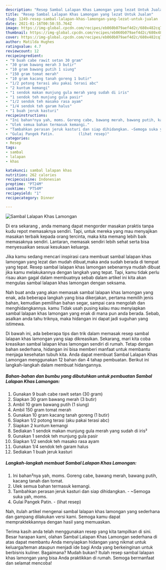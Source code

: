 ```yaml
---
description: "Resep Sambal Lalapan Khas Lamongan yang lezat Untuk Jualan"
title: "Resep Sambal Lalapan Khas Lamongan yang lezat Untuk Jualan"
slug: 1249-resep-sambal-lalapan-khas-lamongan-yang-lezat-untuk-jualan
date: 2021-01-16T00:50:55.764Z
image: https://img-global.cpcdn.com/recipes/eb060b079aef4d2c/680x482cq70/sambal-lalapan-khas-lamongan-foto-resep-utama.jpg
thumbnail: https://img-global.cpcdn.com/recipes/eb060b079aef4d2c/680x482cq70/sambal-lalapan-khas-lamongan-foto-resep-utama.jpg
cover: https://img-global.cpcdn.com/recipes/eb060b079aef4d2c/680x482cq70/sambal-lalapan-khas-lamongan-foto-resep-utama.jpg
author: Matilda Hughes
ratingvalue: 4.7
reviewcount: 12
recipeingredient:
- "9 buah cabe rawit setan 30 gram"
- "30 gram bawang merah 3 butir"
- "10 gram bawang putih 1 siung"
- "150 gram tomat merah"
- "10 gram kacang tanah goreng 1 butir"
- "1/2 potong terasi aku pakai terasi abc"
- "2 kuntum kemangi"
- "1 sendok makan munjung gula merah yang sudah di iris"
- "1 sendok teh munjung gula pasir"
- "1/2 sendok teh masako rasa ayam"
- "1/4 sendok teh garam halus"
- "1 buah jeruk kasturi"
recipeinstructions:
- "Ini bahan²nya yah, moms. Goreng cabe, bawang merah, bawang putih, kacang tanah dan tomat."
- "Ulek semua bahan termasuk kemangi."
- "Tambahkan perasan jeruk kasturi dan siap dihidangkan. ~Semoga suka yah, moms."
- "Gulai Pangek Patin.           (lihat resep)"
categories:
- Resep
tags:
- sambal
- lalapan
- khas

katakunci: sambal lalapan khas 
nutrition: 262 calories
recipecuisine: Indonesian
preptime: "PT24M"
cooktime: "PT54M"
recipeyield: "1"
recipecategory: Dinner

---
```



![Sambal Lalapan Khas Lamongan](https://img-global.cpcdn.com/recipes/eb060b079aef4d2c/680x482cq70/sambal-lalapan-khas-lamongan-foto-resep-utama.jpg)

Di era  sekarang , anda memang dapat mengorder masakan praktis tanpa kudu repot memasaknya sendiri. Tapi, untuk mereka yang mau menyajikan masakan terbaik kepada orang tercinta, maka kita memang lebih baik memasaknya sendiri. Lantaran, memasak sendiri lebih sehat serta bisa menyesuaikan sesuai kesukaan keluarga.

Jika kamu sedang mencari inspirasi cara membuat sambal lalapan khas lamongan yang lezat dan mudah dibuat,maka anda sudah berada di tempat yang tepat. Resep sambal lalapan khas lamongan  sebenarnya mudah dibuat jika kamu melakukannya dengan langkah yang tepat. Tapi, kamu tidak perlu risau akan gagal dalam membuatnya 
sebab dalam artikel ini kita akan mengulas sambal lalapan khas lamongan dengan seksama.  



Nah buat anda yang akan memasak sambal lalapan khas lamongan yang enak, ada beberapa langkah yang bisa dikerjakan, pertama memilih jenis bahan, kemudian pemilihan bahan segar, sampai cara mengolah dan menghidangkannya. kamu Tidak usah pusing kalau mau menyiapkan sambal lalapan khas lamongan yang enak di mana pun anda berada. Sebab, asalkan anda  tahu triknya, maka hidangan ini dapat jadi suguhan yang istimewa.

Di bawah ini, ada beberapa tips dan trik dalam memasak resep sambal lalapan khas lamongan yang siap dikreasikan. Sekarang, mari kita coba kreasikan sambal lalapan khas lamongan sendiri di rumah. Tetap dengan bahan sederhana, hidangan ini bisa memberi manfaat untuk membantu menjaga kesehatan tubuh kita. Anda dapat membuat Sambal Lalapan Khas Lamongan menggunakan 12 bahan dan 4 tahap pembuatan. Berikut ini langkah-langkah dalam membuat hidangannya.

<!--inarticleads1-->

##### Bahan-bahan dan bumbu yang dibutuhkan untuk pembuatan Sambal Lalapan Khas Lamongan:

1. Gunakan 9 buah cabe rawit setan (30 gram)
1. Siapkan 30 gram bawang merah (3 butir)
1. Ambil 10 gram bawang putih (1 siung)
1. Ambil 150 gram tomat merah
1. Gunakan 10 gram kacang tanah goreng (1 butir)
1. Siapkan 1/2 potong terasi (aku pakai terasi abc)
1. Siapkan 2 kuntum kemangi
1. Sediakan 1 sendok makan munjung gula merah yang sudah di iris²
1. Gunakan 1 sendok teh munjung gula pasir
1. Siapkan 1/2 sendok teh masako rasa ayam
1. Gunakan 1/4 sendok teh garam halus
1. Sediakan 1 buah jeruk kasturi




<!--inarticleads2-->

##### Langkah-langkah membuat Sambal Lalapan Khas Lamongan:

1. Ini bahan²nya yah, moms. Goreng cabe, bawang merah, bawang putih, kacang tanah dan tomat.
1. Ulek semua bahan termasuk kemangi.
1. Tambahkan perasan jeruk kasturi dan siap dihidangkan. - ~Semoga suka yah, moms.
1. Gulai Pangek Patin. -           (lihat resep)




Nah, itulah artikel mengenai  sambal lalapan khas lamongan  yang sederhana dan gampang dilakukan versi kami. Semoga kamu dapat mempraktekkannya dengan hasil yang memuaskan. 

Terima kasih anda telah menggunakan resep yang kita tampilkan di sini. Besar harapan kami, olahan  Sambal Lalapan Khas Lamongan sederhana di atas dapat membantu Anda menyiapkan hidangan yang nikmat untuk keluarga/teman ataupun menjadi ide bagi Anda yang berkeinginan untuk berbisnis kuliner. Bagaimana? Mudah bukan? Itulah resep sambal lalapan khas lamongan yang bisa Anda praktikkan di rumah. Semoga bermanfaat dan selamat mencoba!

